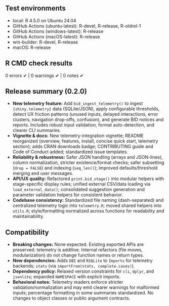 ## Test environments
* local: R 4.5.0 on Ubuntu 24.04
* GitHub Actions (ubuntu-latest): R-devel, R-release, R-oldrel-1
* GitHub Actions (windows-latest): R-release
* GitHub Actions (macOS-latest): R-release
* win-builder: R-devel, R-release
* macOS: R-release

## R CMD check results
0 errors ✔ | 0 warnings ✔ | 0 notes ✔

## Release summary (0.2.0)
* **New telemetry feature:** Add `bid_ingest_telemetry()` to ingest `{shiny.telemetry}` data (SQLite/JSON), apply configurable thresholds, detect UX friction patterns (unused inputs, delayed interactions, error clusters, navigation drop-offs, confusion), and generate BID notices and reports. Includes robust input validation, format auto-detection, and clearer CLI summaries.
* **Vignette & docs:** New telemetry-integration vignette; README reorganized (overview, features, install, concise quick start, telemetry section); adds CRAN downloads badge; CONTRIBUTING guide and Code of Conduct added; standardized issue templates.
* **Reliability & robustness:** Safer JSON handling (arrays and JSON-lines), column normalization, stricter existence/format checks; safer subsetting (`drop = FALSE`) and indexing (`seq_len()`); improved defaults/threshold merging and user messages.
* **API/UX quality:** Refactored `print.bid_stage()` into modular helpers with stage-specific display rules; unified external CSV/data loading via `load_external_data()`; consolidated suggestion generation and parameter validation helpers for consistent behavior.
* **Codebase consistency:** Standardized file naming (dash-separated) and centralized telemetry logic into `telemetry.R`; moved shared helpers into `utils.R`; style/formatting normalized across functions for readability and maintainability.

## Compatibility
* **Breaking changes:** None expected. Existing exported APIs are preserved; telemetry is additive. Internal refactors (file moves, modularization) do not change function names or return types.
* **New dependencies:** Adds `DBI` and `RSQLite` to `Imports` for telemetry backends; `stats` (via `importFrom(stats, complete.cases)`).
* **Dependency policy:** Relaxed version constraints for `cli`, `dplyr`, and `jsonlite`; expanded `NAMESPACE` with explicit imports.
* **Behavioral notes:** Telemetry readers enforce stricter validation/normalization and may emit clearer warnings for malformed inputs; percentage formatting in some summaries standardized. No changes to object classes or public argument contracts.
